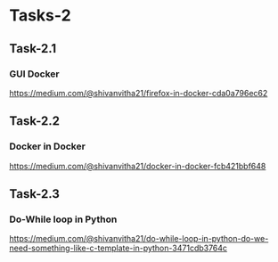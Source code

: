 # Tasks-2

## Task-2.1

### GUI Docker
https://medium.com/@shivanvitha21/firefox-in-docker-cda0a796ec62

## Task-2.2

### Docker in Docker
https://medium.com/@shivanvitha21/docker-in-docker-fcb421bbf648

## Task-2.3

### Do-While loop in Python 
https://medium.com/@shivanvitha21/do-while-loop-in-python-do-we-need-something-like-c-template-in-python-3471cdb3764c

